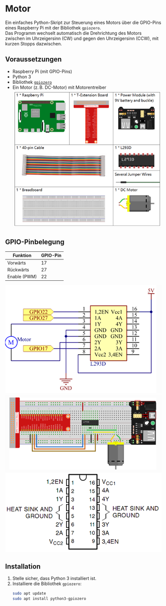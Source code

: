 # Motor

Ein einfaches Python-Skript zur Steuerung eines Motors über die GPIO-Pins eines Raspberry Pi mit der Bibliothek `gpiozero`.  
Das Programm wechselt automatisch die Drehrichtung des Motors zwischen im Uhrzeigersinn (CW) und gegen den Uhrzeigersinn (CCW), mit kurzen Stopps dazwischen.

## Voraussetzungen

- Raspberry Pi (mit GPIO-Pins)
- Python 3
- Bibliothek [`gpiozero`](https://gpiozero.readthedocs.io/)
- Ein Motor (z. B. DC-Motor) mit Motorentreiber
![Diagram](https://raw.githubusercontent.com/CodeByHusen/Embedded-Systems-/main/Projects%20in%20C/Motor/pictures/Komponenten.png)
## GPIO-Pinbelegung

| Funktion     | GPIO-Pin |
|--------------|-----------|
| Vorwärts     | 17        |
| Rückwärts    | 27        |
| Enable (PWM) | 22        |
![Diagram](https://raw.githubusercontent.com/CodeByHusen/Embedded-Systems-/main/Projects%20in%20C/Motor/pictures/Schaltplan.png)
![Diagram](https://raw.githubusercontent.com/CodeByHusen/Embedded-Systems-/main/Projects%20in%20C/Motor/pictures/Schaltung.png)
![Diagram](https://raw.githubusercontent.com/CodeByHusen/Embedded-Systems-/main/Projects%20in%20C/Motor/pictures/L293D.png)

## Installation

1. Stelle sicher, dass Python 3 installiert ist.
2. Installiere die Bibliothek `gpiozero`:
   ```bash
   sudo apt update
   sudo apt install python3-gpiozero
